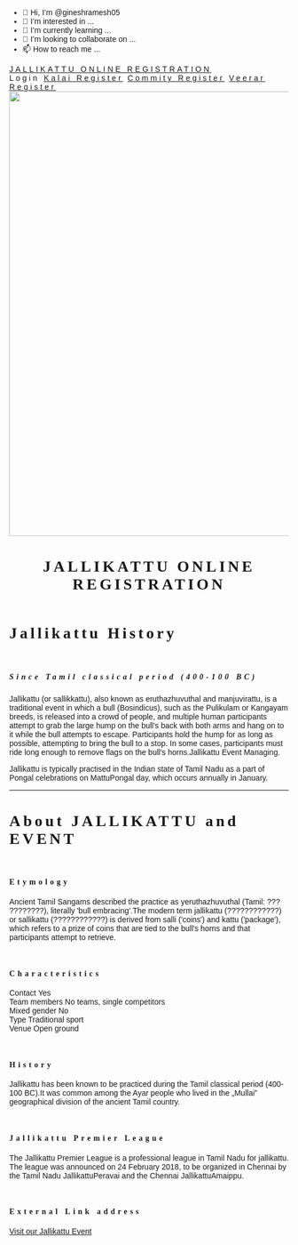 - 👋 Hi, I’m @gineshramesh05
- 👀 I’m interested in ...
- 🌱 I’m currently learning ...
- 💞️ I’m looking to collaborate on ...
- 📫 How to reach me ...

<!---
gineshramesh05/gineshramesh05 is a ✨ special ✨ repository because its `README.md` (this file) appears on your GitHub profile.
You can click the Preview link to take a look at your changes.
--->
<!DOCTYPE html>
<html>
<title>W3.CSS Template</title>
<meta charset="UTF-8">
<meta name="viewport" content="width=device-width, initial-scale=1">
<style>
body {font-family: "Times New Roman", Georgia, Serif;} 
h1, h2, h3, h4, h5, h6 {
font-family: "Playfair Display"; 
letter-spacing: 5px;
}
</style>
<body>
<!--Navbar (sit on top) -->
<div class="w3-top">
<div class="w3-bar w3-white w3-padding w3-card" style="letter-spacing:4px;">
<a href="#home" class="w3-bar-item w3-button">JALLIKATTU ONLINE REGISTRATION</a>
<!-- Right-sided navbar links. Hide them on small screens -->
<div class="w3-right w3-hide-small">
<!DOCTYPE html>
<html>
<head>
<meta name="viewport" content="width=device-width, initial-scale=1">
<style>
body {font-family: Arial, Helvetica, sans-serif;}
/* Full-width input fields */
input[type=text], input[type=password] { 
width: 100%;
padding: 12px 20px; 
margin: 8px 0; 
display: inline-block; 
border: 1px solid #ccc;
box-sizing: border-box;
}
/* Set a style for all buttons */ 
button {
background-color: #4CAF50; 
color: white;
padding: 14px 20px; 
margin: 8px 0; 
border: none; 
cursor: pointer; 
width: 100%;
}
button:hover { 
opacity: 0.8;
}
/* Extra styles for the cancel button */
.cancelbtn { 
width: auto;
padding: 10px 18px; 
background-color: #f44336;
}
/* Center the image and position the close button */
.imgcontainer { 
text-align: center;
margin: 24px 0 12px 0; 
position: relative;
}
img.avatar { 
width: 40%;
border-radius: 50%;
}
.container { 
padding: 16px;
}
span.psw { 
float: right;
padding-top: 16px;
}
/* The Modal (background) */
.modal {
display: none; /* Hidden by default */ 
position: fixed; /* Stay in place */
z-index: 1; /* Sit on top */ 
left: 0;
top: 0;
width: 100%; /* Full width */ 
height: 100%; /* Full height */
overflow: auto; /* Enable scroll if needed */
background-color: rgb(0,0,0); /* Fallback color */ 
background-color: rgba(0,0,0,0.4); /* Black w/ opacity */ 
padding-top: 60px;
}
/* Modal Content/Box */
.modal-content { 
background-color: #fefefe;
margin: 5% auto 15% auto; /* 5% from the top, 15% from the bottom and centered */ 
border: 1px solid #888;
width: 25%; /* Could be more or less, depending on screen size */
}
/* The Close Button (x) */
.close {
position: absolute; 
right: 25px;
top: 0;
color: #000; 
font-size: 35px;
font-weight: bold;
}
.close:hover,
.close:focus { 
color: red; 
cursor: pointer;
}
/* Add Zoom Animation */
.animate {
-webkit-animation: animatezoom 0.6s; 
animation: animatezoom 0.6s
}
@-webkit-keyframesanimatezoom { 
from {-webkit-transform: scale(0)} 
to {-webkit-transform: scale(1)}
}
@keyframesanimatezoom { 
from {transform: scale(0)} 
to {transform: scale(1)}
}
/* Change styles for span and cancel button on extra small screens */ 
@media screen and (max-width: 300px) {
span.psw { 
display: block; 
float: none;
}
.cancelbtn { 
width: 100%;
}
}
</style>
</head>
<body>
<buttononclick="document.getElementById('id01').style.display='block'" 
style="width:auto;">Login</button>
<div id="id01" class="modal">
<form class="modal-content animate" action="/action_page.php" method="post">
<div class="imgcontainer">
<span onclick="document.getElementById('id01').style.display='none'" class="close" title="Close 
Modal">&times;</span>
<imgsrc="login.jpg" alt="login" class="login" style=" width: 50%;>
</div>
<div class="container">
<label for="uname"><b>Username</b></label>
<input type="text" placeholder="Enter Username" name="uname" required>
<label for="psw"><b>Password</b></label>
<input type="password" placeholder="Enter Password" name="psw" required>
<button type="submit">Login</button>
<label>
<input type="checkbox" checked="checked" name="remember"> Remember me
</label>
</div>
<div class="container" style="background-color:#f1f1f1">
<button type="button" onclick="document.getElementById('id01').style.display='none'" 
class="cancelbtn">Cancel</button>
<span class="psw">Forgot <a href="#">password?</a></span>
</div>
</form>
</div>
<script>
// Get the modal
var modal = document.getElementById('id01');
// When the user clicks anywhere outside of the modal, close it 
window.onclick = function(event) {
if (event.target == modal) { 
modal.style.display = "none";
}
}
</script>
</body>
</html>
<a href="REG.html" class="w3-bar-item w3-button">Kalai Register</a>
<a href="commitee.html" class="w3-bar-item w3-button">Commity Register</a>
<a href="veerar.html" class="w3-bar-item w3-button">Veerar Register</a>
</div>
</div>
</div>
<!-- Header -->
<header class="w3-display-container w3-content w3-wide" style="max-width:1600px;min-
width:500px" id="home">
<img class="w3-image" src="wall.jpg" alt="Jallikattu Registration" width="1600" height="800">
<div class="w3-display-bottomleft w3-padding-large w3-opacity">
<h1 class="w3-xxlarge">JALLIKATTU ONLINE REGISTRATION</h1>
</div>
</header>
<!-- Page content -->
<div class="w3-content" style="max-width:1100px">
<!-- About Section -->
<div class="w3-row w3-padding-64" id="login">
<div class="w3-col m6 w3-padding-large w3-hide-small">
<imgsrc="bull.jpg" class="w3-round w3-image w3-opacity-min" alt="bull" width="600" 
height="750">
</div>
<div class="w3-col m6 w3-padding-large">
<h1 class="w3-center">Jallikattu History</h1><br>
<h5 class="w3-center">Since Tamil classical period (400-100 BC)</h5>
<p class="w3-large">Jallikattu (or sallikkattu), also known as eruthazhuvuthal and manjuvirattu, is a 
traditional event in which a bull (Bosindicus), such as the Pulikulam or Kangayam breeds, is released 
into a crowd of people, and multiple human participants attempt to grab the large hump on the bull's 
back with both arms and hang on to it while the bull attempts to escape. Participants hold the hump 
for as long as possible, attempting to bring the bull to a stop. In some cases, participants must ride 
long enough to remove flags on the bull's horns.<span class="w3-tag w3-light-
grey">Jallikattu</span> Event Managing.</p>
<p class="w3-large w3-text-grey w3-hide-medium">Jallikattu is typically practised in the Indian 
state of Tamil Nadu as a part of Pongal celebrations on MattuPongal day, which occurs annually in 
January.</p>
</div>
</div>
<hr>
<!-- Menu Section -->
<div class="w3-row w3-padding-64" id="about">
<div class="w3-col l6 w3-padding-large">
<h1 class="w3-center">About JALLIKATTU and EVENT</h1><br>
<h4>Etymology</h4>
<p class="w3-text-grey">
Ancient Tamil Sangams described the practice as yeruthazhuvuthal (Tamil: ??? ????????), literally 
'bull embracing'.The modern term jallikattu (????????????) or sallikattu (????????????) is derived 
from salli ('coins') and kattu ('package'), which refers to a prize of coins that are tied to the bull's 
horns and that participants attempt to retrieve.</p><br>
<h4>Characteristics</h4>
<p class="w3-text-grey">Contact Yes <br>
Team members No teams, single competitors<br> 
Mixed gender No<br>
Type Traditional sport<br>
Venue Open ground</p><br>
<h4>History</h4>
<p class="w3-text-grey">Jallikattu has been known to be practiced during the Tamil classical period 
(400-100 BC).It was common among the Ayar people who lived in the „Mullai‟ geographical division 
of the ancient Tamil country.</p><br>
<h4>Jallikattu Premier League</h4>
<p class="w3-text-grey">The Jallikattu Premier League is a professional league in Tamil Nadu for 
jallikattu. The league was announced on 24 February 2018, to be organized in Chennai by the Tamil 
Nadu JallikattuPeravai and the Chennai JallikattuAmaippu.</p><br>
<h4>External Link address</h4>
<p class="w3-text-grey"><a href="">Visit our Jallikattu Event</a></p>
</div>
<div class="w3-col l6 w3-padding-large">
<imgsrc="images.jpg" class="w3-round w3-image w3-opacity-min" alt="OUR JALLIKATTU" 
style="width:100%">
</div>
</div>
<!-- Footer -->
<footer class="w3-center w3-light-grey w3-padding-32">
</footer>
</body>
</html>

